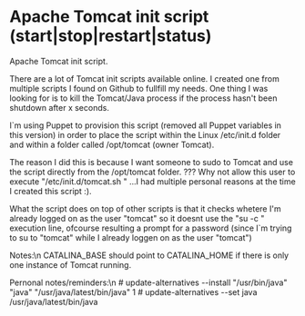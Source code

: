 # Apache Tomcat init script (start|stop|restart|status)
Apache Tomcat init script.

There are a lot of Tomcat init scripts available online. I created one from multiple scripts I found on Github to fullfill my needs.
One thing I was looking for is to kill the Tomcat/Java process if the process hasn't been shutdown after x seconds.

I`m using Puppet to provision this script (removed all Puppet variables in this version) in order to place the script within the Linux /etc/init.d folder and within a folder called /opt/tomcat (owner Tomcat). 

The reason I did this is because I want someone to sudo to Tomcat and use the script directly from the /opt/tomcat folder. 
??? Why not allow this user to execute "/etc/init.d/tomcat.sh <action>" ...I had multiple personal reasons at the time I created this script :).

What the script does on top of other scripts is that it checks whetere I'm already logged on as the user "tomcat" so it doesnt use the "su <user> -c <command>" execution line, ofcourse resulting a prompt for a password (since I`m trying to su to "tomcat" while I already loggen on as the user "tomcat")

Notes:\n
CATALINA_BASE should point to CATALINA_HOME if there is only one instance of Tomcat running.


Pernonal notes/reminders:\n
\# update-alternatives --install "/usr/bin/java" "java" "/usr/java/latest/bin/java" 1
\# update-alternatives --set java /usr/java/latest/bin/java
